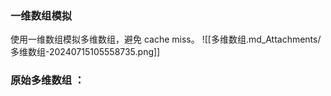 ### 一维数组模拟
使用一维数组模拟多维数组，避免 cache miss。
![[多维数组.md_Attachments/多维数组-20240715105558735.png]]
### 原始多维数组 ：